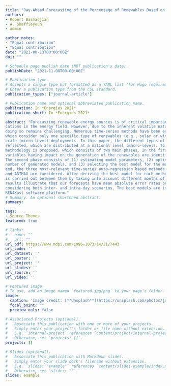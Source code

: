 ```yaml
---
title: "Day-Ahead Forecasting of the Percentage of Renewables Based on Time-Series Statistical Methods"
authors:
- Robert Basmadjian
- A. Shaffieyoun
- admin

author_notes:
- "Equal contribution"
- "Equal contribution"
date: "2021-08-13T00:00:00Z"
doi: ""

# Schedule page publish date (NOT publication's date).
publishDate: "2021-11-08T00:00:00Z"

# Publication type.
# Accepts a single type but formatted as a YAML list (for Hugo requirements).
# Enter a publication type from the CSL standard.
publication_types: ["journal-article"]

# Publication name and optional abbreviated publication name.
publication: In *Energies 2021*
publication_short: In *Energies 2021*

abstract: "Forecasting renewable energy sources is of critical importance to several practical appli-
cations in the energy field. However, due to the inherent volatile nature of these energy sources,
doing so remains challenging. Numerous time-series methods have been explored in literature,
which consider only one specific type of renewables (e.g., solar or wind), and are suited to small-
scale (micro-level) deployments. In this paper, the different types of renewable energy sources are
reflected, which are distributed at a national level (macro-level). To generate accurate predictions, a
methodology is proposed, which consists of two main phases. In the first phase, the most relevant
variables having impact on the generation of the renewables are identified using correlation analysis.
The second phase consists of (1) estimating model parameters, (2) optimising and reducing the
number of generated models, and (3) selecting the best model for the method under study. To this
end, the three most-relevant time-series auto-regression based methods of SARIMAX, SARIMA,
and ARIMAX are considered. After deriving the best model for each method, then a comparison
is carried out between them by taking into account different months of the year. The evaluation
results illustrate that our forecasts have mean absolute error rates between 6.76 and 11.57%, while
considering both inter- and intra-day scenarios. The best models are implemented in an open-source
REN4Kast software platform."
# Summary. An optional shortened abstract.
summary:

tags:
- Source Themes
featured: true

# links:
# - name: ""
#   url: ""
url_pdf: https://www.mdpi.com/1996-1073/14/21/7443
url_code: ''
url_dataset: ''
url_poster: ''
url_project: ''
url_slides: ''
url_source: ''
url_video: ''

# Featured image
# To use, add an image named `featured.jpg/png` to your page's folder. 
image:
  caption: 'Image credit: [**Unsplash**](https://unsplash.com/photos/jdD8gXaTZsc)'
  focal_point: ""
  preview_only: false

# Associated Projects (optional).
#   Associate this publication with one or more of your projects.
#   Simply enter your project's folder or file name without extension.
#   E.g. `internal-project` references `content/project/internal-project/index.md`.
#   Otherwise, set `projects: []`.
projects: []

# Slides (optional).
#   Associate this publication with Markdown slides.
#   Simply enter your slide deck's filename without extension.
#   E.g. `slides: "example"` references `content/slides/example/index.md`.
#   Otherwise, set `slides: ""`.
slides: example
---
```

